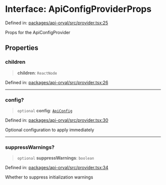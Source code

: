 # Interface: ApiConfigProviderProps

Defined in: [packages/api-orval/src/provider.tsx:25](https://github.com/the-inconvenience-store/mono-example/blob/77ed7dd80da67d5d4a2bd8320e638952ed491201/packages/api-orval/src/provider.tsx#L25)

Props for the ApiConfigProvider

## Properties

### children

> **children**: `ReactNode`

Defined in: [packages/api-orval/src/provider.tsx:26](https://github.com/the-inconvenience-store/mono-example/blob/77ed7dd80da67d5d4a2bd8320e638952ed491201/packages/api-orval/src/provider.tsx#L26)

***

### config?

> `optional` **config**: [`ApiConfig`](ApiConfig.md)

Defined in: [packages/api-orval/src/provider.tsx:30](https://github.com/the-inconvenience-store/mono-example/blob/77ed7dd80da67d5d4a2bd8320e638952ed491201/packages/api-orval/src/provider.tsx#L30)

Optional configuration to apply immediately

***

### suppressWarnings?

> `optional` **suppressWarnings**: `boolean`

Defined in: [packages/api-orval/src/provider.tsx:34](https://github.com/the-inconvenience-store/mono-example/blob/77ed7dd80da67d5d4a2bd8320e638952ed491201/packages/api-orval/src/provider.tsx#L34)

Whether to suppress initialization warnings
